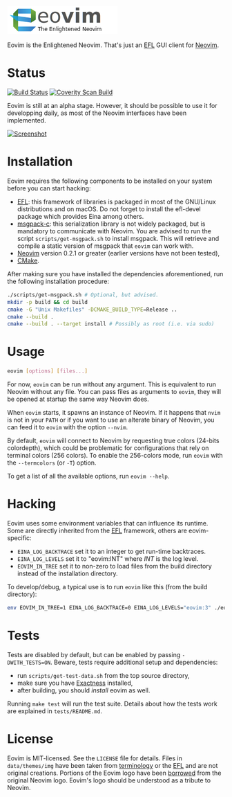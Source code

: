 [![Neovim](data/images/eovim_banner.png)](https://phab.enlightenment.org/w/projects/eovim/)


Eovim is the Enlightened Neovim. That's just an [EFL][1] GUI client for
[Neovim][2].

# Status

[![Build Status](https://travis-ci.org/jeanguyomarch/eovim.svg?branch=master)](https://travis-ci.org/jeanguyomarch/eovim)
[![Coverity Scan Build](https://scan.coverity.com/projects/13836/badge.svg)](https://scan.coverity.com/projects/13836)

Eovim is still at an alpha stage. However, it should be possible to use it for
developping daily, as most of the Neovim interfaces have been implemented.

[![Screenshot](https://phab.enlightenment.org/file/data/jxgenow5sduf4bjlzasd/PHID-FILE-lf7f5hqmdfehkxxize5c/eovim.png)](https://phab.enlightenment.org/w/projects/eovim/)

# Installation

Eovim requires the following components to be installed on your system before
you can start hacking:

- [EFL][1]: this framework of libraries is packaged in most of the GNU/Linux
  distributions and on macOS. Do not forget to install the efl-devel package
  which provides Eina among others.
- [msgpack-c][3]: this serialization library is not widely packaged, but is
  mandatory to communicate with Neovim. You are advised to run the script
  `scripts/get-msgpack.sh` to install msgpack. This will retrieve and compile
  a static version of msgpack that `eovim` can work with.
- [Neovim][2] version 0.2.1 or greater (earlier versions have not been tested),
- [CMake][5].

After making sure you have installed the dependencies aforementioned, run the
following installation procedure:

```bash
./scripts/get-msgpack.sh # Optional, but advised.
mkdir -p build && cd build
cmake -G "Unix Makefiles" -DCMAKE_BUILD_TYPE=Release ..
cmake --build .
cmake --build . --target install # Possibly as root (i.e. via sudo)
```

# Usage

```bash
eovim [options] [files...]
```

For now, `eovim` can be run without any argument. This is equivalent to run
Neovim without any file. You can pass files as arguments to `eovim`, they will
be opened at startup the same way Neovim does.

When `eovim` starts, it spawns an instance of Neovim. If it happens that `nvim`
is not in your `PATH` or if you want to use an alterate binary of Neovim, you
can feed it to `eovim` with the option `--nvim`.

By default, `eovim` will connect to Neovim by requesting true colors (24-bits
colordepth), which could be problematic for configurations that rely on
terminal colors (256 colors). To enable the 256-colors mode, run `eovim` with
the `--termcolors` (or `-T`) option.

To get a list of all the available options, run `eovim --help`.


# Hacking

Eovim uses some environment variables that can influence its runtime. Some are
directly inherited from the [EFL][1] framework, others are eovim-specific:
- `EINA_LOG_BACKTRACE` set it to an integer to get run-time backtraces.
- `EINA_LOG_LEVELS` set it to "eovim:INT" where _INT_ is the log level.
- `EOVIM_IN_TREE` set it to non-zero to load files from the build directory
   instead of the installation directory.

To develop/debug, a typical use is to run `eovim` like this (from the build
directory):

```bash
env EOVIM_IN_TREE=1 EINA_LOG_BACKTRACE=0 EINA_LOG_LEVELS="eovim:3" ./eovim
```

# Tests

Tests are disabled by default, but can be enabled by passing `-DWITH_TESTS=ON`.
Beware, tests require additional setup and dependencies:

- run `scripts/get-test-data.sh` from the top source directory,
- make sure you have [Exactness][6] installed,
- after building, you should *install* eovim as well.

Running `make test` will run the test suite.  Details about how the tests work
are explained in `tests/README.md`.


# License

Eovim is MIT-licensed. See the `LICENSE` file for details. Files in
`data/themes/img` have been taken from [terminology][4] or the [EFL][1] and are
not original creations.
Portions of the Eovim logo have been [borrowed][7] from the original Neovim
logo. Eovim's logo should be understood as a tribute to Neovim.

[1]: https://www.enlightenment.org
[2]: https://neovim.io
[3]: https://github.com/msgpack/msgpack-c
[4]: https://www.enlightenment.org/about-terminology
[5]: https://cmake.org/
[6]: https://git.enlightenment.org/tools/exactness.git/
[7]: https://raw.githubusercontent.com/neovim/neovim.github.io/master/logos/neovim-logo-600x173.png
